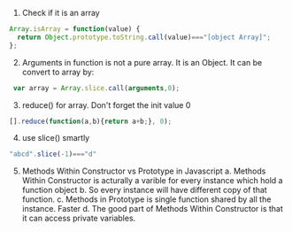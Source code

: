 1.  Check if it is an array 
```js
Array.isArray = function(value) {
  return Object.prototype.toString.call(value)==="[object Array]";
};
```
2.  Arguments in function is not a pure array. It is an Object. It can be convert to array by:
```js
 var array = Array.slice.call(arguments,0);
```

3. reduce() for array. Don't forget the init value 0
```js
[].reduce(function(a,b){return a+b;}, 0);
```

4. use slice() smartly 
```js
"abcd".slice(-1)==="d"
```
5. Methods Within Constructor vs Prototype in Javascript
 a. Methods Within Constructor is acturally a varible for every instance which hold a function object
 b. So every instance will have different copy of that function.
 c. Methods in Prototype is single function shared by all the instance. Faster
 d. The good part of Methods Within Constructor is that it can access private variables.

